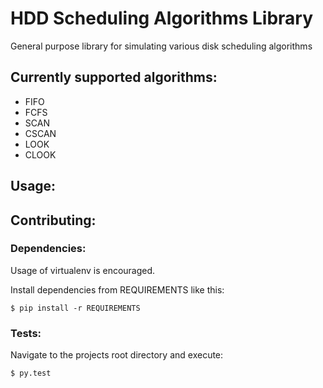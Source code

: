 # HDD Scheduling Algorithms Library
General purpose library for simulating various disk scheduling algorithms

## Currently supported algorithms:
- FIFO
- FCFS
- SCAN
- CSCAN
- LOOK
- CLOOK

## Usage:

## Contributing:

### Dependencies:
Usage of virtualenv is encouraged.

Install dependencies from REQUIREMENTS like this:

    $ pip install -r REQUIREMENTS

### Tests:
Navigate to the projects root directory and execute:

    $ py.test


